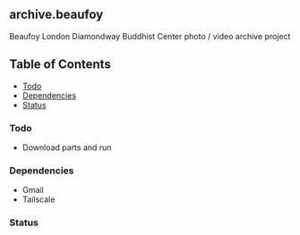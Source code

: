 ## archive.beaufoy
Beaufoy London Diamondway  Buddhist Center photo / video archive project

## Table of Contents
- [Todo](#todo)
- [Dependencies](#dependencies)
- [Status](#setup)

### Todo
* Download parts and run


### Dependencies
* Gmail
* Tailscale

### Status



